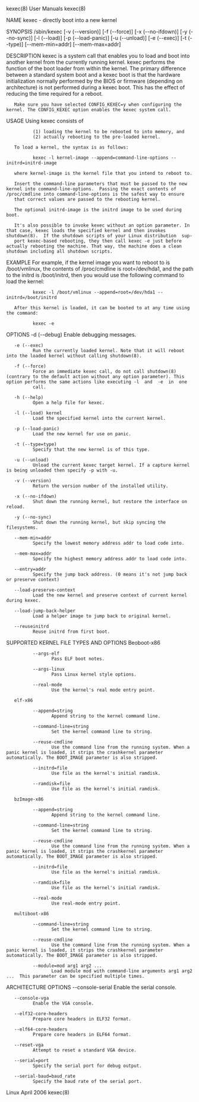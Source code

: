 kexec(8)                                                                                         User Manuals                                                                                        kexec(8)



NAME
       kexec - directly boot into a new kernel

SYNOPSIS
       /sbin/kexec [-v (--version)] [-f (--force)] [-x (--no-ifdown)] [-y (--no-sync)] [-l (--load)] [-p (--load-panic)] [-u (--unload)] [-e (--exec)] [-t (--type)] [--mem-min=addr] [--mem-max=addr]


DESCRIPTION
       kexec  is  a  system call that enables you to load and boot into another kernel from the currently running kernel.  kexec performs the function of the boot loader from within the kernel. The primary
       difference between a standard system boot and a kexec boot is that the hardware initialization normally performed by the BIOS or firmware (depending on architecture) is not performed during a  kexec
       boot. This has the effect of reducing the time required for a reboot.

       Make sure you have selected CONFIG_KEXEC=y when configuring the kernel. The CONFIG_KEXEC option enables the kexec system call.

USAGE
       Using kexec consists of

              (1) loading the kernel to be rebooted to into memory, and
              (2) actually rebooting to the pre-loaded kernel.

       To load a kernel, the syntax is as follows:

              kexec -l kernel-image --append=command-line-options --initrd=initrd-image

       where kernel-image is the kernel file that you intend to reboot to.

       Insert the command-line parameters that must be passed to the new kernel into command-line-options.  Passing the exact contents of /proc/cmdline into command-line-options is the safest way to ensure
       that correct values are passed to the rebooting kernel.

       The optional initrd-image is the initrd image to be used during boot.

       It's also possible to invoke kexec without an option parameter. In that case, kexec loads the specified kernel and then invokes shutdown(8).  If the shutdown scripts of your Linux distribution  sup-
       port kexec-based rebooting, they then call kexec -e just before actually rebooting the machine. That way, the machine does a clean shutdown including all shutdown scripts.


EXAMPLE
       For example, if the kernel image you want to reboot to is /boot/vmlinux, the contents of /proc/cmdline is root=/dev/hda1, and the path to the initrd is /boot/initrd, then you would use the following
       command to load the kernel:

              kexec -l /boot/vmlinux --append=root=/dev/hda1 --initrd=/boot/initrd

       After this kernel is loaded, it can be booted to at any time using the command:

              kexec -e


OPTIONS
       -d (--debug)
              Enable debugging messages.

       -e (--exec)
              Run the currently loaded kernel. Note that it will reboot into the loaded kernel without calling shutdown(8).

       -f (--force)
              Force an immediate kexec call, do not call shutdown(8) (contrary to the default action without any option parameter). This option performs the same actions like executing -l  and  -e  in  one
              call.

       -h (--help)
              Open a help file for kexec.

       -l (--load) kernel
              Load the specified kernel into the current kernel.

       -p (--load-panic)
              Load the new kernel for use on panic.

       -t (--type=type)
              Specify that the new kernel is of this type.

       -u (--unload)
              Unload the current kexec target kernel. If a capture kernel is being unloaded then specify -p with -u.

       -v (--version)
              Return the version number of the installed utility.

       -x (--no-ifdown)
              Shut down the running kernel, but restore the interface on reload.

       -y (--no-sync)
              Shut down the running kernel, but skip syncing the filesystems.

       --mem-min=addr
              Specify the lowest memory address addr to load code into.

       --mem-max=addr
              Specify the highest memory address addr to load code into.

       --entry=addr
              Specify the jump back address. (0 means it's not jump back or preserve context)

       --load-preserve-context
              Load the new kernel and preserve context of current kernel during kexec.

       --load-jump-back-helper
              Load a helper image to jump back to original kernel.

       --reuseinitrd
              Reuse initrd from first boot.



SUPPORTED KERNEL FILE TYPES AND OPTIONS
       Beoboot-x86

              --args-elf
                     Pass ELF boot notes.

              --args-linux
                     Pass Linux kernel style options.

              --real-mode
                     Use the kernel's real mode entry point.

       elf-x86

              --append=string
                     Append string to the kernel command line.

              --command-line=string
                     Set the kernel command line to string.

              --reuse-cmdline
                     Use the command line from the running system. When a panic kernel is loaded, it strips the crashkernel parameter automatically. The BOOT_IMAGE parameter is also stripped.

              --initrd=file
                     Use file as the kernel's initial ramdisk.

              --ramdisk=file
                     Use file as the kernel's initial ramdisk.

       bzImage-x86

              --append=string
                     Append string to the kernel command line.

              --command-line=string
                     Set the kernel command line to string.

              --reuse-cmdline
                     Use the command line from the running system. When a panic kernel is loaded, it strips the crashkernel parameter automatically. The BOOT_IMAGE parameter is also stripped.

              --initrd=file
                     Use file as the kernel's initial ramdisk.

              --ramdisk=file
                     Use file as the kernel's initial ramdisk.

              --real-mode
                     Use real-mode entry point.

       multiboot-x86

              --command-line=string
                     Set the kernel command line to string.

              --reuse-cmdline
                     Use the command line from the running system. When a panic kernel is loaded, it strips the crashkernel parameter automatically. The BOOT_IMAGE parameter is also stripped.

              --module=mod arg1 arg2 ...
                     Load module mod with command-line arguments arg1 arg2 ...  This parameter can be specified multiple times.


ARCHITECTURE OPTIONS
       --console-serial
              Enable the serial console.

       --console-vga
              Enable the VGA console.

       --elf32-core-headers
              Prepare core headers in ELF32 format.

       --elf64-core-headers
              Prepare core headers in ELF64 format.

       --reset-vga
              Attempt to reset a standard VGA device.

       --serial=port
              Specify the serial port for debug output.

       --serial-baud=baud_rate
              Specify the baud rate of the serial port.



Linux                                                                                             April 2006                                                                                         kexec(8)
